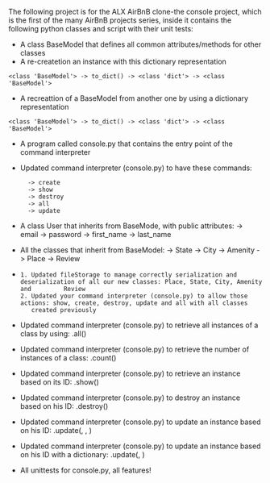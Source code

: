 The following project is for the ALX AirBnB clone-the console project, which is the first of the many AirBnB projects series, inside it contains the following python classes and script with their unit tests:

* A class BaseModel that defines all common attributes/methods for other classes
* A re-createtion an instance with this dictionary representation
```
<class 'BaseModel'> -> to_dict() -> <class 'dict'> -> <class 'BaseModel'>
```

* A recreattion of  a BaseModel from another one by using a dictionary representation
```
<class 'BaseModel'> -> to_dict() -> <class 'dict'> -> <class 'BaseModel'>
```

* A program called console.py that contains the entry point of the command interpreter
* Updated command interpreter (console.py) to have these commands:

        -> create
        -> show
        -> destroy
        -> all
        -> update

* A class User that inherits from BaseMode, with public attributes:
        -> email
        -> password
        -> first_name
        -> last_name

* All the classes that inherit from BaseModel:
        -> State
        -> City
        -> Amenity
        -> Place
        -> Review
*     1. Updated fileStorage to manage correctly serialization and deserialization of all our new classes: Place, State, City, Amenity and         Review
      2. Updated your command interpreter (console.py) to allow those actions: show, create, destroy, update and all with all classes 
         created previously

* Updated command interpreter (console.py) to retrieve all instances of a class by using: <class name>.all()
* Updated command interpreter (console.py) to retrieve the number of instances of a class: <class name>.count()
* Updated command interpreter (console.py) to retrieve an instance based on its ID: <class name>.show(<id>)
* Updated command interpreter (console.py) to destroy an instance based on his ID: <class name>.destroy(<id>)
* Updated command interpreter (console.py) to update an instance based on his ID: <class name>.update(<id>, <attribute name>, <attribute value>)
* Updated command interpreter (console.py) to update an instance based on his ID with a dictionary: <class name>.update(<id>, <dictionary representation>)
* All unittests for console.py, all features!


















 
